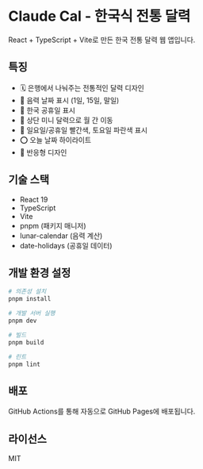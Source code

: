 # Claude Cal - 한국식 전통 달력

React + TypeScript + Vite로 만든 한국 전통 달력 웹 앱입니다.

## 특징

- 🗓️ 은행에서 나눠주는 전통적인 달력 디자인
- 🌙 음력 날짜 표시 (1일, 15일, 말일)
- 🎌 한국 공휴일 표시
- 📅 상단 미니 달력으로 월 간 이동
- 🎨 일요일/공휴일 빨간색, 토요일 파란색 표시
- ⭕ 오늘 날짜 하이라이트
- 📱 반응형 디자인

## 기술 스택

- React 19
- TypeScript
- Vite
- pnpm (패키지 매니저)
- lunar-calendar (음력 계산)
- date-holidays (공휴일 데이터)

## 개발 환경 설정

```bash
# 의존성 설치
pnpm install

# 개발 서버 실행
pnpm dev

# 빌드
pnpm build

# 린트
pnpm lint
```

## 배포

GitHub Actions를 통해 자동으로 GitHub Pages에 배포됩니다.

## 라이선스

MIT
